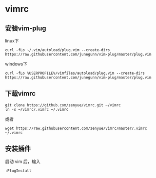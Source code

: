 # vimrc
## 安装vim-plug
linux下
```
curl -fLo ~/.vim/autoload/plug.vim --create-dirs https://raw.githubusercontent.com/junegunn/vim-plug/master/plug.vim
```

windows下
```
curl -fLo %USERPROFILE%/vimfiles/autoload/plug.vim --create-dirs https://raw.githubusercontent.com/junegunn/vim-plug/master/plug.vim
```

## 下载vimrc
```
git clone https://github.com/zenyue/vimrc.git ~/vimrc
ln -s ~/vimrc/.vimrc ~/.vimrc
```
或者
```
wget https://raw.githubusercontent.com/zenyue/vimrc/master/.vimrc ~/.vimrc
```

## 安装插件
启动 vim 后，输入
```
:PlugInstall
```
